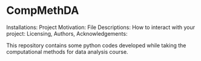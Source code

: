# CompMethDA

Installations:
Project Motivation:
File Descriptions:
How to interact with your project:
Licensing, Authors, Acknowledgements:


This repository contains some python codes developed while taking the computational methods for data analysis course.
